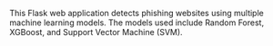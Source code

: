 This Flask web application detects phishing websites using multiple machine learning models. The models used include Random Forest, XGBoost, and Support Vector Machine (SVM).

